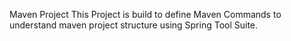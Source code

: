 Maven Project
This Project is build to define Maven Commands to understand maven project structure using Spring Tool Suite.

